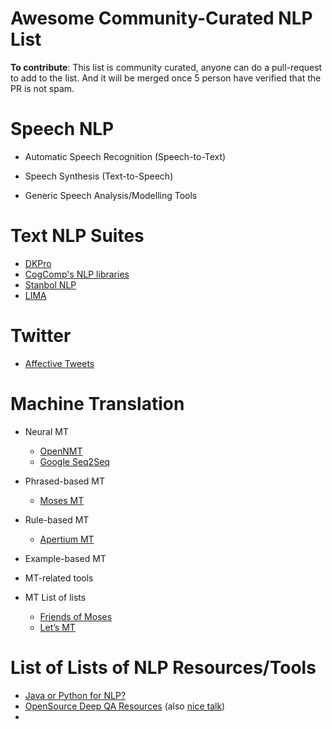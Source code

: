 # Awesome Community-Curated NLP List


**To contribute**: This list is community curated, anyone can do a pull-request to add to the list. And it will be merged once 5 person have verified that the PR is not spam. 



Speech NLP
====

 - Automatic Speech Recognition (Speech-to-Text)
 
 - Speech Synthesis (Text-to-Speech)
 
 - Generic Speech Analysis/Modelling Tools
 



Text NLP Suites
====

 - [DKPro](https://dkpro.github.io/dkpro-core/)
 - [CogComp's NLP libraries]()
 - [Stanbol NLP]()
 - [LIMA]()



Twitter
====



- [Affective Tweets](http://github.com/felipebravom/AffectiveTweets)


Machine Translation
====

 - Neural MT
   - [OpenNMT](http://opennmt.net/)
   - [Google Seq2Seq](https://github.com/google/seq2seq)
   
 - Phrased-based MT
   - [Moses MT]()
 
 - Rule-based MT
   - [Apertium MT](http://wiki.apertium.org/wiki/Apertium)
 
 - Example-based MT
 
 - MT-related tools
 
 - MT List of lists
   - [Friends of Moses](http://www.statmt.org/moses/?n=Moses.ExternalTools)
   - [Let’s MT](http://opus.lingfil.uu.se/letsmt-trac/wiki/DataProcessingTools)
  

List of Lists of NLP Resources/Tools
====

 - [Java or Python for NLP?](http://stackoverflow.com/questions/22904025/java-or-python-for-natural-language-processing)
 - [OpenSource Deep QA Resources](https://docs.google.com/document/d/1XCHWQkgFBS8Iy_y9-1-R82jGS8T_CrKiMxleqpqtmJg/edit?usp=sharing) (also [nice talk](https://www.slideshare.net/jackpark/jst-talk-final))
 -





